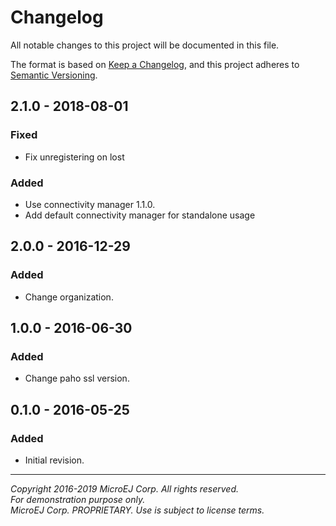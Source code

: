 # Changelog

All notable changes to this project will be documented in this file.

The format is based on [Keep a Changelog](https://keepachangelog.com/en/1.0.0/),
and this project adheres to [Semantic Versioning](https://semver.org/spec/v2.0.0.html).

## 2.1.0 - 2018-08-01

### Fixed

  - Fix unregistering on lost
  
### Added

  - Use connectivity manager 1.1.0.
  - Add default connectivity manager for standalone usage
  
## 2.0.0 - 2016-12-29

### Added

  - Change organization.
  
## 1.0.0 - 2016-06-30

### Added

  - Change paho ssl version.
  
## 0.1.0 - 2016-05-25

### Added

  - Initial revision.

---
_Copyright 2016-2019 MicroEJ Corp. All rights reserved._  
_For demonstration purpose only._  
_MicroEJ Corp. PROPRIETARY. Use is subject to license terms._  